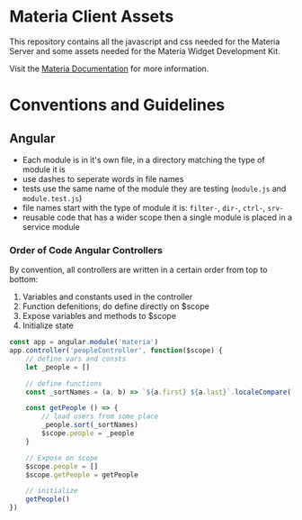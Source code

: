# Materia Client Assets

This repository contains all the javascript and css needed for the Materia Server and some assets needed for the Materia Widget Development Kit.

Visit the [Materia Documentation](https://ucfopen.github.io/Materia-Docs) for more information.


# Conventions and Guidelines

## Angular

* Each module is in it's own file, in a directory matching the type of module it is
* use dashes to seperate words in file names
* tests use the same name of the module they are testing (`module.js` and `module.test.js`)
* file names start with the type of module it is: `filter-`, `dir-`, `ctrl-`, `srv-`
* reusable code that has a wider scope then a single module is placed in a service module


### Order of Code Angular Controllers

By convention, all controllers are written in a certain order from top to bottom:

1. Variables and constants used in the controller
2. Function defenitions, do define directly on $scope
3. Expose variables and methods to $scope
4. Initialize state


```javascript
const app = angular.module('materia')
app.controller('peopleController', function($scope) {
	// define vars and consts
	let _people = []

	// define functions
	const _sortNames = (a, b) => `${a.first} ${a.last}`.localeCompare(`${b.first} ${b.last}`)

	const getPeople () => {
		// load users from some place
		_people.sort(_sortNames)
		$scope.people = _people
	}

	// Expose on scope
	$scope.people = []
	$scope.getPeople = getPeople

	// initialize
	getPeople()
})
```
